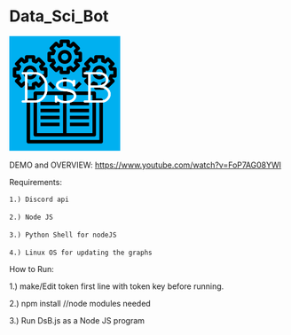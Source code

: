 # Data_Sci_Bot
![DsB](https://github.com/archieparedes/Data_Sci_Bot/blob/master/Dsb.PNG)

DEMO and OVERVIEW: https://www.youtube.com/watch?v=FoP7AG08YWI

Requirements:

    1.) Discord api

    2.) Node JS

    3.) Python Shell for nodeJS

    4.) Linux OS for updating the graphs


How to Run:

1.) make/Edit token first line with token key before running.



2.) npm install                      //node modules needed



3.) Run DsB.js as a Node JS program

